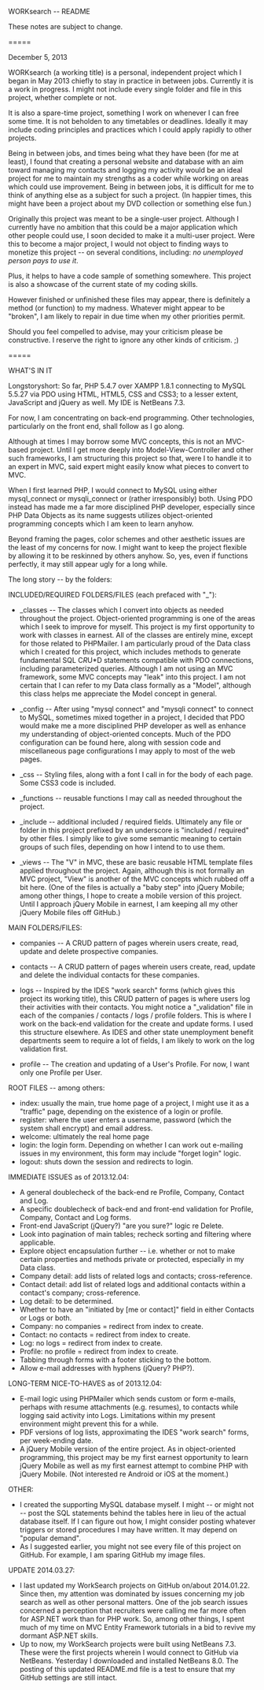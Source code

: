 WORKsearch -- README

These notes are subject to change.

=====

December 5, 2013

WORKsearch (a working title) is a personal, independent project which I began in
May 2013 chiefly to stay in practice in between jobs. Currently it is a work in
progress. I might not include every single folder and file in this project,
whether complete or not.

It is also a spare-time project, something I work on whenever I can free some
time. It is not beholden to any timetables or deadlines. Ideally it may include
coding principles and practices which I could apply rapidly to other projects. 

Being in between jobs, and times being what they have been (for me at least), I
found that creating a personal website and database with an aim toward managing
my contacts and logging my activity would be an ideal project for me to maintain
my strengths as a coder while working on areas which could use improvement.
Being in between jobs, it is difficult for me to think of anything else as a
subject for such a project. (In happier times, this might have been a project
about my DVD collection or something else fun.)

Originally this project was meant to be a single-user project. Although I
currently have no ambition that this could be a major application which other
people could use, I soon decided to make it a multi-user project. Were this to
become a major project, I would not object to finding ways to monetize this
project -- on several conditions, including: *no unemployed person pays to use
it*.

Plus, it helps to have a code sample of something somewhere. This project is
also a showcase of the current state of my coding skills.

However finished or unfinished these files may appear, there is definitely a
method (or function) to my madness. Whatever might appear to be "broken", I am
likely to repair in due time when my other priorities permit.

Should you feel compelled to advise, may your criticism please be constructive.
I reserve the right to ignore any other kinds of criticism. ;)

=====

WHAT'S IN IT

Longstoryshort: So far, PHP 5.4.7 over XAMPP 1.8.1 connecting to MySQL 5.5.27
via PDO using HTML, HTML5, CSS and CSS3; to a lesser extent, JavaScript and
jQuery as well. My IDE is NetBeans 7.3.

For now, I am concentrating on back-end programming. Other technologies,
particularly on the front end, shall follow as I go along.

Although at times I may borrow some MVC concepts, this is not an MVC-based
project. Until I get more deeply into Model-View-Controller and other such
frameworks, I am structuring this project so that, were I to handle it to an
expert in MVC, said expert might easily know what pieces to convert to MVC.

When I first learned PHP, I would connect to MySQL using either mysql_connect or
mysqli_connect or (rather irresponsibly) both. Using PDO instead has made me a
far more disciplined PHP developer, especially since PHP Data Objects as its
name suggests utilizes object-oriented programming concepts which I am keen to
learn anyhow.

Beyond framing the pages, color schemes and other aesthetic issues are the least
of my concerns for now. I might want to keep the project flexible by allowing it
to be reskinned by others anyhow. So, yes, even if functions perfectly, it may
still appear ugly for a long while.

The long story -- by the folders:

INCLUDED/REQUIRED FOLDERS/FILES (each prefaced with "_"):

- _classes -- The classes which I convert into objects as needed throughout the
project. Object-oriented programming is one of the areas which I seek to
improve for myself. This project is my first opportunity to work with classes in
earnest. All of the classes are entirely mine, except for those related to
PHPMailer. I am particularly proud of the Data class which I created for this
project, which includes methods to generate fundamental SQL C*R*U*D statements
compatible with PDO connections, including parameterized queries. Although I am
not using an MVC framework, some MVC concepts may "leak" into this project. I am
not certain that I can refer to my Data class formally as a "Model", although
this class helps me appreciate the Model concept in general.

- _config -- After using "mysql connect" and "mysqli connect" to connect to
MySQL, sometimes mixed together in a project, I decided that PDO would make me a
more disciplined PHP developer as well as enhance my understanding of
object-oriented concepts. Much of the PDO configuration can be found here, along
with session code and miscellaneous page configurations I may apply to most of
the web pages.

- _css -- Styling files, along with a font I call in for the body of each page.
Some CSS3 code is included.

- _functions -- reusable functions I may call as needed throughout the project.

- _include -- additional included / required fields. Ultimately any file or
folder in this project prefixed by an underscore is "included / required" by
other files. I simply like to give some semantic meaning to certain groups of
such files, depending on how I intend to to use them.

- _views -- The "V" in MVC, these are basic reusable HTML template files applied
throughout the project. Again, although this is not formally an MVC project,
"View" is another of the MVC concepts which rubbed off a bit here. (One of the
files is actually a "baby step" into jQuery Mobile; among other things, I hope
to create a mobile version of this project. Until I approach jQuery Mobile in
earnest, I am keeping all my other jQuery Mobile files off GitHub.)

MAIN FOLDERS/FILES:

- companies -- A CRUD pattern of pages wherein users create, read, update and
delete prospective companies.

- contacts -- A CRUD pattern of pages wherein users create, read, update and
delete the individual contacts for these companies.

- logs -- Inspired by the IDES "work search" forms (which gives this project its
working title), this CRUD pattern of pages is where users log their activities
with their contacts. You might notice a "_validation" file in each of the
companies / contacts / logs / profile folders. This is where I work on the
back-end validation for the create and update forms. I used this structure
elsewhere. As IDES and other state unemployment benefit departments seem to
require a lot of fields, I am likely to work on the log validation first.

- profile -- The creation and updating of a User's Profile. For now, I want only
one Profile per User.

ROOT FILES -- among others:

- index: usually the main, true home page of a project, I might use it as a
"traffic" page, depending on the existence of a login or profile.
- register: where the user enters a username, password (which the system shall
encrypt) and email address.
- welcome: ultimately the real home page
- login: the login form. Depending on whether I can work out e-mailing issues
in my environment, this form may include "forget login" logic.
- logout: shuts down the session and redirects to login.

IMMEDIATE ISSUES as of 2013.12.04:

- A general doublecheck of the back-end re Profile, Company, Contact and Log.
- A specific doublecheck of back-end and front-end validation for Profile,
Company, Contact and Log forms.
- Front-end JavaScript (jQuery?) "are you sure?" logic re Delete.
- Look into pagination of main tables; recheck sorting and filtering where
applicable.
- Explore object encapsulation further -- i.e. whether or not to make certain
properties and methods private or protected, especially in my Data class.
- Company detail: add lists of related logs and contacts; cross-reference.
- Contact detail: add list of related logs and additional contacts within
a contact's company; cross-reference.
- Log detail: to be determined.
- Whether to have an "initiated by [me or contact]" field in either Contacts or
Logs or both.
- Company: no companies = redirect from index to create.
- Contact: no contacts = redirect from index to create.
- Log: no logs = redirect from index to create.
- Profile: no profile = redirect from index to create.
- Tabbing through forms with a footer sticking to the bottom.
- Allow e-mail addresses with hyphens (jQuery? PHP?).

LONG-TERM NICE-TO-HAVES as of 2013.12.04:

- E-mail logic using PHPMailer which sends custom or form e-mails, perhaps with
resume attachments (e.g. resumes), to contacts while logging said activity into
Logs. Limitations within my present environment might prevent this for a while.
- PDF versions of log lists, approximating the IDES "work search" forms, per
week-ending date.
- A jQuery Mobile version of the entire project. As in object-oriented
programming, this project may be my first earnest opportunity to learn jQuery
Mobile as well as my first earnest attempt to combine PHP with jQuery Mobile.
(Not interested re Android or iOS at the moment.)

OTHER:

- I created the supporting MySQL database myself. I might -- or might not --
post the SQL statements behind the tables here in lieu of the actual database
itself. If I can figure out how, I might consider posting whatever triggers or
stored procedures I may have written. It may depend on "popular demand".
- As I suggested earlier, you might not see every file of this project on
GitHub. For example, I am sparing GitHub my image files.

UPDATE 2014.03.27:
- I last updated my WorkSearch projects on GitHub on/about 2014.01.22. Since
then, my attention was dominated by issues concerning my job search as well as
other personal matters. One of the job search issues concerned a perception that
recruiters were calling me far more often for ASP.NET work than for PHP work.
So, among other things, I spent much of my time on MVC Entity Framework
tutorials in a bid to revive my dormant ASP.NET skills.
- Up to now, my WorkSearch projects were built using NetBeans 7.3. These were
the first projects wherein I would connect to GitHub via NetBeans. Yesterday I
downloaded and installed NetBeans 8.0. The posting of this updated README.md
file is a test to ensure that my GitHub settings are still intact.